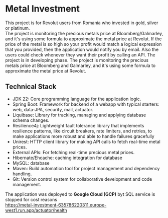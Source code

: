 # Metal Investment
<div>
<div dir="auto">
<p>This project is for Revolut users from Romania who invested in gold, silver or platinum.<br />The project is monitoring the precious metals price at Bloomberg/Galmarley, and it's using some formula to approximate the metal price at Revolut. If the price of the metal is so high so your profit would match a logical expression that you provided, then the application would notify you by email. Also the users could check whenever they want their profit by calling an API. The project is in developing phase. The project is monitoring the precious metals price at Bloomberg and Galmarley, and it's using some formula to approximate the metal price at Revolut.</p>
</div>

<section class="mb-12 material-card">
  <h2 class="text-2xl font-bold text-[#073B4C] mb-4">Technical Stack</h2>
  <ul class="list-disc list-inside text-gray-700 space-y-2">
    <li><span class="font-bold">JDK 22:</span> Core programming language for the application logic.</li>
    <li><span class="font-bold">Spring Boot:</span> Framework for backend of a webapp with typical starters: web, data‑JPA, security, mail, actuator.</li>
    <li><span class="font-bold">Liquibase:</span> Library for tracking, managing and applying database schema changes.</li>
    <li><span class="font-bold">Resilience4j:</span> Lightweight fault tolerance library that implements resilience patterns, like circuit breakers, rate limiters, and retries, to make applications more robust and able to handle failures gracefully</li>
    <li><span class="font-bold">Unirest:</span> HTTP client library for making API calls to fetch real-time metal prices.</li>
    <li><span class="font-bold">External APIs:</span> For fetching real-time precious metal prices.</li>
    <li><span class="font-bold">Hibernate/Ehcache:</span> caching integration for database</li>
    <li><span class="font-bold">MySQL:</span> database</li>
    <li><span class="font-bold">Maven:</span> Build automation tool for project management and dependency handling.</li>
    <li><span class="font-bold">Git:</span> Version control system for collaborative development and code management.</li>
  </ul>

  The application was deployed to <b>Google Cloud (GCP)</b> byt SQL service is stopped for cost reasons
  <br>https://metal-investment-635786220311.europe-west1.run.app/actuator/health </br>

</section>
